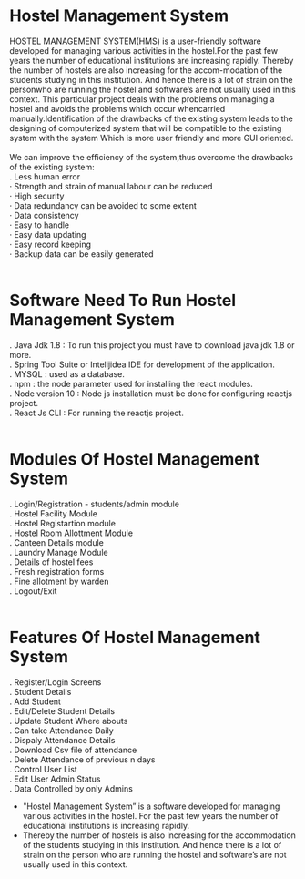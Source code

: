 # Hostel Management System
 
HOSTEL MANAGEMENT SYSTEM(HMS) is a user-friendly software developed for managing various activities in the hostel.For the past few years the number of educational institutions are increasing rapidly.
Thereby the number of hostels are also increasing for the accom-modation of the students studying in this institution. And hence there is a lot of strain on the personwho are running the hostel and software’s are not usually used in this context.
This particular  project deals with the problems on managing a hostel and avoids the problems which occur whencarried manually.Identification of the drawbacks of the existing system leads to the designing of computerized system that will be compatible to the existing system with the system 
Which is more user friendly and more GUI oriented. <br><br>
We can improve the efficiency of the system,thus overcome the drawbacks of the existing system: <br>
. Less human error <br>
· Strength and strain of manual labour can be reduced <br>
· High security <br>
· Data redundancy can be avoided to some extent <br>
· Data consistency <br>
· Easy to handle <br>
· Easy data updating <br>
· Easy record keeping <br>
· Backup data can be easily generated <br><br>

# Software Need To Run Hostel Management System

. Java Jdk 1.8 : To run this project you must have to download java jdk 1.8 or more.<br>
. Spring Tool Suite or Intelijidea IDE for development of the application.<br>
. MYSQL : used as a database.<br>
. npm : the node parameter used for installing the react modules.<br>
. Node version 10 : Node js installation must be done for configuring reactjs project.<br>
. React Js CLI : For running the reactjs project.<br><br>

# Modules Of Hostel Management System

. Login/Registration - students/admin module<br>
. Hostel Facility Module<br>
. Hostel Registartion module<br>
. Hostel Room Allottment Module<br>
. Canteen Details module<br>
. Laundry Manage Module<br>
. Details of hostel fees <br>
. Fresh registration forms<br>
. Fine allotment by warden<br>
. Logout/Exit<br><br>

# Features Of Hostel Management System

. Register/Login Screens<br>
. Student Details<br>
. Add Student<br>
. Edit/Delete Student Details<br>
. Update Student Where abouts<br>
. Can take Attendance Daily<br>
. Dispaly Attendance Details<br>
. Download Csv file of attendance<br>
. Delete Attendance of previous n days<br>
. Control User List<br>
. Edit User Admin Status<br>
. Data Controlled by only Admins<br>

- "Hostel Management System” is a software developed for managing various activities in the hostel. For the past few years the number of educational institutions is increasing rapidly.
- Thereby the number of hostels is also increasing for the accommodation of the students studying in this institution. And hence there is a lot of strain on the person who are running the hostel and software’s are not usually used in this context. 
